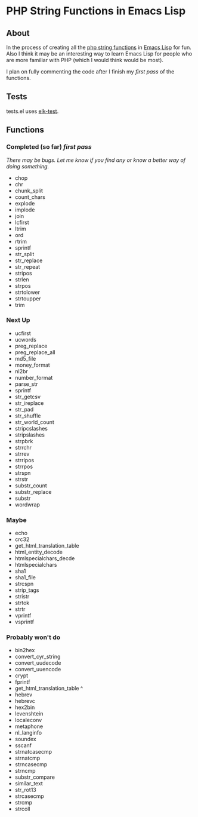 # PHP String Functions in Emacs Lisp

## About

In the process of creating all the [php string functions](http://php.net/manual/en/ref.strings.php) in [Emacs Lisp](http://en.wikipedia.org/wiki/Emacs_Lisp) for fun. Also I think it may be an interesting way to learn Emacs Lisp for people who are more familiar with PHP (which I would think would be most).

I plan on fully commenting the code after I finish my *first pass* of the functions.

## Tests

tests.el uses [elk-test](http://nschum.de/src/emacs/elk-test/).

## Functions 

### Completed (so far) *first pass*

*There may be bugs. Let me know if you find any or know a better way of doing something.*

* chop
* chr
* chunk_split
* count_chars
* explode
* implode
* join
* lcfirst
* ltrim
* ord
* rtrim
* sprintf
* str_split
* str_replace
* str_repeat
* stripos
* strlen
* strpos
* strtolower
* strtoupper
* trim

### Next Up

* ucfirst
* ucwords
* preg_replace
* preg_replace_all
* md5_file
* money_format
* nl2br
* number_format
* parse_str
* sprintf
* str_getcsv
* str_ireplace
* str_pad
* str_shuffle
* str_world_count
* stripcslashes
* stripslashes
* strpbrk
* strrchr
* strrev
* strripos
* strrpos
* strspn
* strstr
* substr_count
* substr_replace
* substr
* wordwrap

### Maybe
* echo
* crc32
* get_html_translation_table
* html_entity_decode
* htmlspecialchars_decde
* htmlspecialchars
* sha1
* sha1_file
* strcspn
* strip_tags
* stristr
* strtok
* strtr
* vprintf
* vsprintf

### Probably won't do
* bin2hex
* convert_cyr_string
* convert_uudecode
* convert_uuencode
* crypt
* fprintf
* get_html_translation_table ^
* hebrev
* hebrevc
* hex2bin
* levenshtein
* localeconv
* metaphone
* nl_langinfo
* soundex
* sscanf
* strnatcasecmp
* strnatcmp
* strncasecmp
* strncmp
* substr_compare
* similar_text
* str_rot13
* strcasecmp
* strcmp
* strcoll


